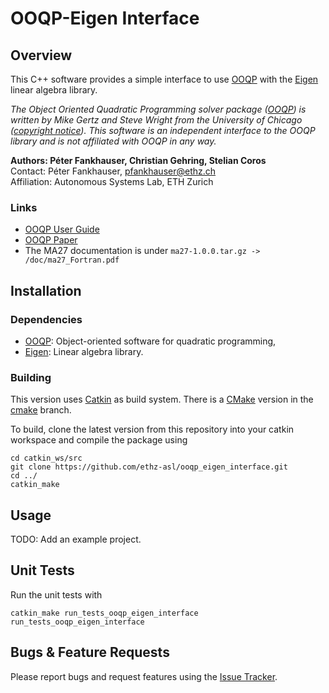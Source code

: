OOQP-Eigen Interface
======================

Overview
---------------

This C++ software provides a simple interface to use [OOQP] with the [Eigen] linear algebra library.

*The Object Oriented Quadratic Programming solver package ([OOQP]) is written by Mike Gertz and Steve Wright from the University of Chicago ([copyright notice](http://pages.cs.wisc.edu/~swright/ooqp/COPYRIGHT.html)). This software is an independent interface to the OOQP library and is not affiliated with OOQP in any way.*

**Authors: Péter Fankhauser, Christian Gehring, Stelian Coros**<br />
Contact: Péter Fankhauser, pfankhauser@ethz.ch<br />
Affiliation: Autonomous Systems Lab, ETH Zurich

### Links

* [OOQP User Guide](http://pages.cs.wisc.edu/~swright/ooqp/ooqp-userguide.pdf)
* [OOQP Paper](http://pages.cs.wisc.edu/~swright/ooqp/ooqp-paper.pdf)
* The MA27 documentation is under `ma27-1.0.0.tar.gz -> /doc/ma27_Fortran.pdf`


Installation
------------

### Dependencies

- [OOQP]: Object-oriented software for quadratic programming,
- [Eigen]: Linear algebra library.

### Building

This version uses [Catkin] as build system. There is a [CMake] version in the [cmake](https://github.com/ethz-asl/ooqp_eigen_interface/tree/cmake) branch.

To build, clone the latest version from this repository into your catkin workspace and compile the package using

	cd catkin_ws/src
	git clone https://github.com/ethz-asl/ooqp_eigen_interface.git
	cd ../
	catkin_make


Usage
------------

TODO: Add an example project.


Unit Tests
------------

Run the unit tests with

	catkin_make run_tests_ooqp_eigen_interface run_tests_ooqp_eigen_interface


Bugs & Feature Requests
------------

Please report bugs and request features using the [Issue Tracker](https://github.com/ethz-asl/ooqp-eigen_interface/issues).


[OOQP]: http://pages.cs.wisc.edu/~swright/ooqp/
[Eigen]: http://eigen.tuxfamily.org
[Catkin]: https://github.com/ros/catkin
[CMake]: http://www.cmake.org/
